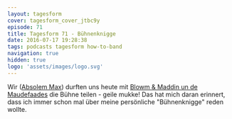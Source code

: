 ```yaml
---
layout: tagesform
cover: tagesform_cover_jtbc9y
episode: 71
title: Tagesform 71 - Bühnenknigge
date: 2016-07-17 19:28:38
tags: podcasts tagesform how-to-band
navigation: true
hidden: true
logo: 'assets/images/logo.svg'
---
```


Wir ([Absolem Max](https://absolem-max.com)) durften uns heute mit [Blowm & Maddin un de Maudefaades](https://plattdeutsch.tumblr.com/) die Bühne teilen - geile mukke!
Das hat mich daran erinnert, dass ich immer schon mal über meine 
persönliche "Bühnenknigge" reden wollte.
